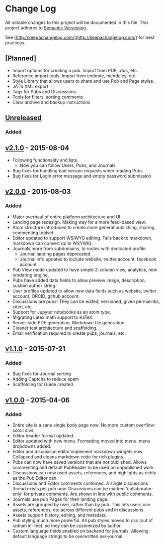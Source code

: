 # Change Log
All notable changes to this project will be documented in this file.
This project adheres to [Semantic Versioning](http://semver.org/).

See [http://keepachangelog.com/](http://keepachangelog.com/) for best practices.

## [Planned]
- Import options for creating a pub. Import from PDF, .doc, etc
- Reference import tools. Import from endnote, mendeley, etc.
- Style Library that allows users to share and use Pub and Page styles.
- JATS XML export
- Tags for Pubs and Discussions
- Tools for filters, sorting comments
- Clear archive and backup instructions

## [Unreleased]
### Added


## [v2.1.0] - 2015-08-04
- Following functionality and lists. 
	- Now you can follow Users, Pubs, and Journals
- Bug fixes for handling bad version requests when reading Pubs
- Bug fixes for Login error message and empty password submission

## [v2.0.0] - 2015-08-03
### Added
- Major overhaul of entire platform architecture and UI
- Landing page redesign. Making way for a more feed-based view.
- Atom structure introduced to create more general publishing, sharing, commenting toolset.
- Editor updated to support WSIWYG editing. Falls back to markdown, markdown can convert up to WSYWIG.
- Journals more from subdomains, to routes with dedicated profile. 
    - Journal landing pages deprecated. 
    - Journal info updated to include website, twitter account, facebook account
- Pub View mode updated to have simple 2-column view, analytics, new rendering engine. 
- Pubs have added data fields to allow preview image, description, custom author string.
- User profiles updated to allow new data fields such as website, twitter account, ORCID, github account.
- Discussions are pubs! They can be edited, versioned, given permalinks, cited, etc.
- Support for Jupyter notebooks as an atom type.
- Migrating Latex math support to KaTeX.
- Server-side PDF generation, Markdown file generation.
- Cleaner test architecture and scaffolding.
- Email verification required to create pubs, journals, etc.

## [v1.1.0] - 2015-07-21
### Added 
- Bug fixes for Journal sorting
- Adding Captcha to reduce spam
- Scaffolding for Guide created


## [v1.0.0] - 2015-04-06
### Added
- Entire site is a sane single body page now. No more custom overflow: scroll divs.
- Editor header format updated.
- Editor updated with new menu. Formatting moved into menu, menu dropdowns added.
- Editor and discussion editor implement markdown widgets now. Collapsed and cleans markdown code for rich plugins.
- Pubs can now have saved versions that are not published. Allows commenting and default PubReader to be used on unpublished work.
- Discussions can now used assets, references, and highlights as richly as the Pub Editor can.
- Discussions and Editor comments combined. A single discussions thread exists per pub now. Discussions can be marked 'collaborator-only' for private comments. Are shown in line with public comments.
- Journals use pub Pages for their landing page.
- Assets are grouped by user, rather than by pub. This lets users use assets, references, etc across different pubs and in discussions.
- Assets support history, editing, and metadata.
- Pub styling much more powerful. All pub styles moved to css (out of radium in-line), so they can be customized by author.
- Custom language fields enabled on backend for journals. Allowing default language strings to be overwritten per-journal.


[Unreleased]: https://github.com/pubpub/pubpub/compare/v2.1.0...HEAD
[v2.1.0]: https://github.com/pubpub/pubpub/compare/v2.0.0...v2.1.0
[v2.0.0]: https://github.com/pubpub/pubpub/compare/v1.1.0...v2.0.0
[v1.1.0]: https://github.com/pubpub/pubpub/compare/v0.2.0...v1.1.0
[v1.0.0]: https://github.com/pubpub/pubpub/commit/12136801c7f5f5dc8225077653ed713f348f2673
